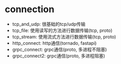 # connection

- tcp_and_udp: 很基础的tcp/udp传输
- tcp_file: 使用读写的方法进行数据传输(tcp, proto)
- tcp_stream: 使用流式方法进行数据传输(tcp, proto)
- http_connect: http通信(tornado, fastapi)
- grpc_connect: grpc通信(proto, 多进程不阻塞)
- grpc_connect2: grpc通信(proto, 多进程阻塞)